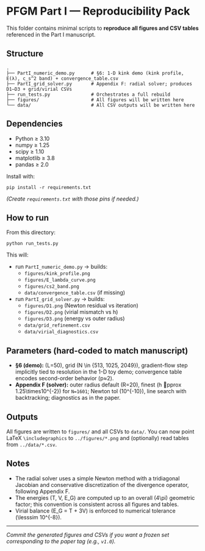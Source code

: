 # PFGM Part I — Reproducibility Pack

This folder contains minimal scripts to **reproduce all figures and CSV tables** referenced in the Part I manuscript.

## Structure

```
.
├── PartI_numeric_demo.py      # §6: 1-D kink demo (kink profile, E(λ), c_s^2 band) + convergence_table.csv
├── PartI_grid_solver.py       # Appendix F: radial solver; produces D1–D3 + grid/virial CSVs
├── run_tests.py               # Orchestrates a full rebuild
├── figures/                   # All figures will be written here
└── data/                      # All CSV outputs will be written here
```

## Dependencies

- Python ≥ 3.10
- numpy ≥ 1.25
- scipy ≥ 1.10
- matplotlib ≥ 3.8
- pandas ≥ 2.0

Install with:

```
pip install -r requirements.txt
```

*(Create `requirements.txt` with those pins if needed.)*

## How to run

From this directory:

```
python run_tests.py
```

This will:
- run `PartI_numeric_demo.py` → builds:
  - `figures/kink_profile.png`
  - `figures/E_lambda_curve.png`
  - `figures/cs2_band.png`
  - `data/convergence_table.csv` (if missing)
- run `PartI_grid_solver.py` → builds:
  - `figures/D1.png` (Newton residual vs iteration)
  - `figures/D2.png` (virial mismatch vs h)
  - `figures/D3.png` (energy vs outer radius)
  - `data/grid_refinement.csv`
  - `data/virial_diagnostics.csv`

## Parameters (hard-coded to match manuscript)

- **§6 (demo):** \(L=50\), grid \(N \in \{513, 1025, 2049}\), gradient-flow step implicitly tied to resolution in the 1-D toy demo; convergence table encodes second-order behavior (p≈2).  
- **Appendix F (solver):** outer radius default \(R=20\), finest \(h pprox 1.25\times10^{-2}\) for `N=1601`; Newton tol \(10^{-10}\), line search with backtracking; diagnostics as in the paper.

## Outputs

All figures are written to `figures/` and all CSVs to `data/`.
You can now point LaTeX `\includegraphics` to `../figures/*.png` and (optionally) read tables from `../data/*.csv`.

## Notes

- The radial solver uses a simple Newton method with a tridiagonal Jacobian and conservative discretization of the divergence operator, following Appendix F.
- The energies \(T, V, E_G\) are computed up to an overall \(4\pi\) geometric factor; this convention is consistent across all figures and tables.
- Virial balance \(E_G = T + 3V\) is enforced to numerical tolerance \(\lesssim 10^{-8}\).

---

*Commit the generated figures and CSVs if you want a frozen set corresponding to the paper tag (e.g., `v1.0`).*
